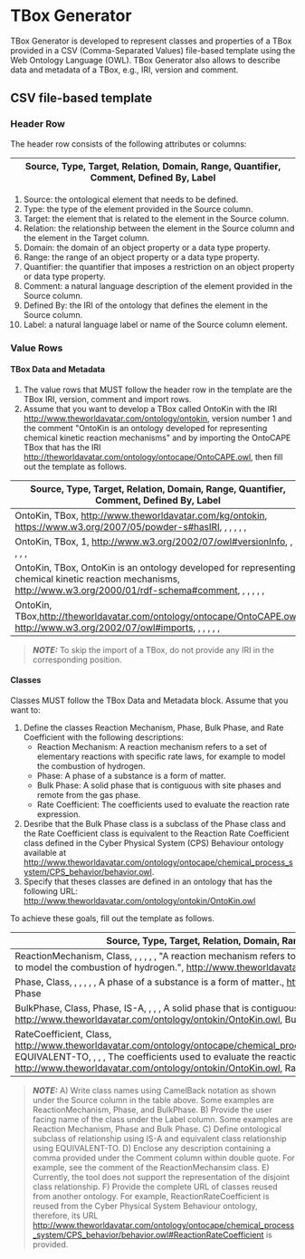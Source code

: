 # TBox Generator

TBox Generator is developed to represent classes and properties of a TBox provided in a CSV (Comma-Separated Values) file-based template using the Web Ontology Language (OWL). TBox Generator also allows to describe data and metadata of a TBox, e.g., IRI, version and comment.

## CSV file-based template
### Header Row

The header row consists of the following attributes or columns:

|Source, Type, Target, Relation, Domain, Range, Quantifier, Comment, Defined By, Label  |
|---------------------------------------------------------------------------------------|
1. Source: the ontological element that needs to be defined.
2. Type: the type of the element provided in the Source column.
3. Target: the element that is related to the element in the Source column.
4. Relation: the relationship between the element in the Source column and the element in the Target column.
5. Domain: the domain of an object property or a data type property.
6. Range: the range of an object property or a data type property.
7. Quantifier: the quantifier that imposes a restriction on an object property or data type property.
8. Comment: a natural language description of the element provided in the Source column.
9. Defined By: the IRI of the ontology that defines the element in the Source column.
10. Label: a natural language label or name of the Source column element.

### Value Rows

#### TBox Data and Metadata

1. The value rows that MUST follow the header row in the template are the TBox IRI, version, comment and import rows.
2. Assume that you want to develop a TBox called OntoKin with the IRI http://www.theworldavatar.com/ontology/ontokin, version number 1 and the comment "OntoKin is an ontology developed for representing chemical kinetic reaction mechanisms" and by importing the OntoCAPE TBox that has the IRI http://theworldavatar.com/ontology/ontocape/OntoCAPE.owl, then fill out the template as follows.

|Source, Type, Target, Relation, Domain, Range, Quantifier, Comment, Defined By, Label  |
|---------------------------------------------------------------------------------------|
|OntoKin, TBox, http://www.theworldavatar.com/kg/ontokin, https://www.w3.org/2007/05/powder-s#hasIRI, , , , , ,                                                                                         |
|OntoKin, TBox, 1, http://www.w3.org/2002/07/owl#versionInfo, , , , , , |
|OntoKin, TBox, OntoKin is an ontology developed for representing chemical kinetic reaction mechanisms, http://www.w3.org/2000/01/rdf-schema#comment, , , , , , |
|OntoKin, TBox,http://theworldavatar.com/ontology/ontocape/OntoCAPE.owl, http://www.w3.org/2002/07/owl#imports, , , , , , |

> **_NOTE:_** To skip the import of a TBox, do not provide any IRI in the corresponding position.

#### Classes

Classes MUST follow the TBox Data and Metadata block.
Assume that you want to:
1. Define the classes Reaction Mechanism, Phase, Bulk Phase, and Rate Coefficient with the following descriptions:
     - Reaction Mechanism: A reaction mechanism refers to a set of elementary reactions with specific rate laws, for example to model the combustion of hydrogen.
     - Phase: A phase of a substance is a form of matter.
     - Bulk Phase: A solid phase that is contiguous with site phases and remote from the gas phase.
     - Rate Coefficient: The coefficients used to evaluate the reaction rate expression.
 2. Desribe that the Bulk Phase class is a subclass of the Phase class and the Rate Coefficient class is equivalent to the Reaction Rate Coefficient class defined in the Cyber Physical System (CPS) Behaviour ontology available at http://www.theworldavatar.com/ontology/ontocape/chemical_process_system/CPS_behavior/behavior.owl.
 3. Specify that theses classes are defined in an ontology that has the following URL: http://www.theworldavatar.com/ontology/ontokin/OntoKin.owl

To achieve these goals, fill out the template as follows.

|Source, Type, Target, Relation, Domain, Range, Quantifier, Comment, Defined By, Label  |
|---------------------------------------------------------------------------------------|
|ReactionMechanism, Class, , , , , , "A reaction mechanism refers to a set of elementary reactions with specific rate laws, for example to model the combustion of hydrogen.", http://www.theworldavatar.com/ontology/ontokin/OntoKin.owl, Reaction Mechanism |
|Phase, Class, , , , , , A phase of a substance is a form of matter., http://www.theworldavatar.com/ontology/ontokin/OntoKin.owl, Phase |
|BulkPhase, Class, Phase, IS-A, , , , A solid phase that is contiguous with site phases and remote from the gas phase., http://www.theworldavatar.com/ontology/ontokin/OntoKin.owl, Bulk Phase |
|RateCoefficient, Class, http://www.theworldavatar.com/ontology/ontocape/chemical_process_system/CPS_behavior/behavior.owl#ReactionRateCoefficient, EQUIVALENT-TO, , , , The coefficients used to evaluate the reaction rate expression., http://www.theworldavatar.com/ontology/ontokin/OntoKin.owl, Rate Coefficient |

> **_NOTE:_**  A) Write class names using CamelBack notation as shown under the Source column in the table above. Some examples are ReactionMechanism, Phase, and BulkPhase. B) Provide the user facing name of the class under the Label column. Some examples are Reaction Mechanism, Phase and Bulk Phase. C) Define ontological subclass of relationship using IS-A and equivalent class relationship using EQUIVALENT-TO. D) Enclose any description containing a comma provided under the Comment column within double quote. For example, see the comment of the ReactionMechansim class. E) Currently, the tool does not support the representation of the disjoint class relationship. F) Provide the complete URL of classes reused from another ontology. For example, ReactionRateCoefficient is reused from the Cyber Physical System Behaviour ontology, therefore, its URL http://www.theworldavatar.com/ontology/ontocape/chemical_process_system/CPS_behavior/behavior.owl#ReactionRateCoefficient is provided.

